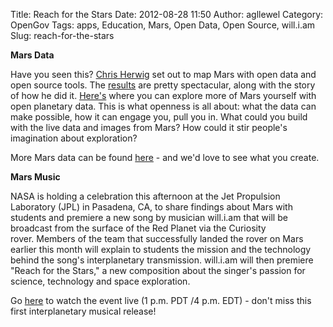 Title: Reach for the Stars
Date: 2012-08-28 11:50
Author: agllewel
Category: OpenGov
Tags: apps, Education, Mars, Open Data, Open Source, will.i.am
Slug: reach-for-the-stars

**Mars Data**

Have you seen this? [Chris Herwig][] set out to map Mars with open data
and open source tools. The [results][] are pretty spectacular, along
with the story of how he did it. [Here's][] where you can explore more
of Mars yourself with open planetary data. This is what openness is all
about: what the data can make possible, how it can engage you, pull you
in. What could you build with the live data and images from Mars? How
could it stir people's imagination about exploration?

More Mars data can be found [here][] - and we'd love to see what you
create.

**Mars Music**

NASA is holding a celebration this afternoon at the Jet Propulsion
Laboratory (JPL) in Pasadena, CA, to share findings about Mars with
students and premiere a new song by musician will.i.am that will be
broadcast from the surface of the Red Planet via the Curiosity
rover. Members of the team that successfully landed the rover on Mars
earlier this month will explain to students the mission and the
technology behind the song's interplanetary transmission. will.i.am will
then premiere "Reach for the Stars," a new composition about the
singer's passion for science, technology and space exploration.

Go [here][1] to watch the event live (1 p.m. PDT /4 p.m. EDT) - don't
miss this first interplanetary musical release!

  [Chris Herwig]: http://twitter.com/hrwgc
  [results]: http://mapbox.com/blog/2012-08-26-mapping-mars/
  [Here's]: http://hrwgc.github.com/planets/
  [here]: http://mars.jpl.nasa.gov/msl/multimedia/raw/?s=15
  [1]: http://www.nasa.gov/ntv
